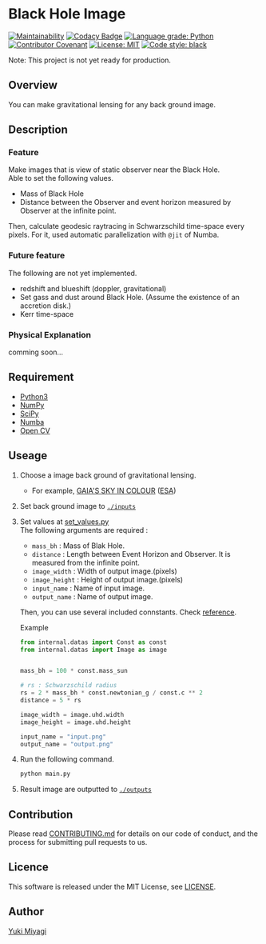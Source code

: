 # Black Hole Image

[![Maintainability](https://api.codeclimate.com/v1/badges/25f1b0c4e9d1ef1d1b9e/maintainability)](https://codeclimate.com/github/yukimyg/black_hole_image/maintainability) [![Codacy Badge](https://app.codacy.com/project/badge/Grade/ccb0fbe17c6c4aaba4dc139ef3c33b48)](https://www.codacy.com/gh/yukimyg/black-hole-image/dashboard?utm_source=github.com&amp;utm_medium=referral&amp;utm_content=yukimyg/black-hole-image&amp;utm_campaign=Badge_Grade) [![Language grade: Python](https://img.shields.io/lgtm/grade/python/g/yukimyg/black-hole-image.svg?logo=lgtm&logoWidth=18)](https://lgtm.com/projects/g/yukimyg/black-hole-image/context:python)
 [![Contributor Covenant](https://img.shields.io/badge/Contributor%20Covenant-2.0-4baaaa.svg)](CODE_OF_CONDUCT.md) [![License: MIT](https://img.shields.io/badge/license-MIT-blue.svg)](./LICENSE)
 [![Code style: black](https://img.shields.io/badge/code%20style-black-000000.svg)](https://github.com/psf/black)

Note: This project is not yet ready for production.

## Overview

You can make gravitational lensing for any back ground image.

## Description

### Feature

Make images that is view of static observer near the Black Hole.  
Able to set the following values.

- Mass of Black Hole
- Distance between the Observer and event horizon measured by Observer at the infinite point.

 Then, calculate geodesic raytracing in Schwarzschild time-space every pixels. For it, used automatic parallelization with `@jit` of Numba.

### Future feature

The following are not yet implemented.

- redshift and blueshift (doppler, gravitational)
- Set gass and dust around Black Hole. (Assume the existence of an accretion disk.)
- Kerr time-space

### Physical Explanation

comming soon...
<!-- ## Demo -->

<!-- ## VS.  -->

## Requirement

- [Python3](https://wiki.python.org/moin/BeginnersGuide/Download)
- [NumPy](https://numpy.org/install/)
- [SciPy](https://scipy.org/download/)
- [Numba](https://numba.readthedocs.io/en/stable/user/installing.html)
- [Open CV](https://docs.opencv.org/4.x/df/d65/tutorial_table_of_content_introduction.html)

## Useage

1. Choose a image back ground of gravitational lensing.
   - For example, [
GAIA'S SKY IN COLOUR](https://sci.esa.int/web/gaia/-/60196-gaia-s-sky-in-colour-equirectangular-projection) ([ESA](https://www.esa.int/))
2. Set back ground image to [`./inputs`](./inputs)
3. Set values at [set_values.py](set_values.py)  
  The following arguments are required :
     - `mass_bh` : Mass of Blak Hole.
     - `distance` : Length between Event Horizon and Observer. It is measured from the infinite point.
     - `image_width` : Width of output image.(pixels)
     - `image_height` : Height of output image.(pixels)
     - `input_name` : Name of input image.
     - `output_name` : Name of output image.

   Then, you can use several included connstants.  Check [reference](./docs/value_refarence.md).

   Example

   ```py
   from internal.datas import Const as const
   from internal.datas import Image as image
   
   
   mass_bh = 100 * const.mass_sun
   
   # rs : Schwarzschild radius
   rs = 2 * mass_bh * const.newtonian_g / const.c ** 2
   distance = 5 * rs
   
   image_width = image.uhd.width
   image_height = image.uhd.height
   
   input_name = "input.png"
   output_name = "output.png"
   ```

4. Run the following command.

   ```sh
   python main.py
   ```

5. Result image are outputted to [`./outputs`](./outputs/)

<!-- ## Install -->

## Contribution

Please read [CONTRIBUTING.md](CONTRIBUTING.md) for details on our code of conduct, and the process for submitting pull requests to us.

## Licence

This software is released under the MIT License, see [LICENSE](./LICENSE).

## Author

[Yuki Miyagi](https://github.com/yukimyg)
